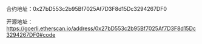 合约地址：0x27bD553c2b95Bf7025Af7D3F8d15Dc3294267DF0

开源地址：
https://goerli.etherscan.io/address/0x27bD553c2b95Bf7025Af7D3F8d15Dc3294267DF0#code

